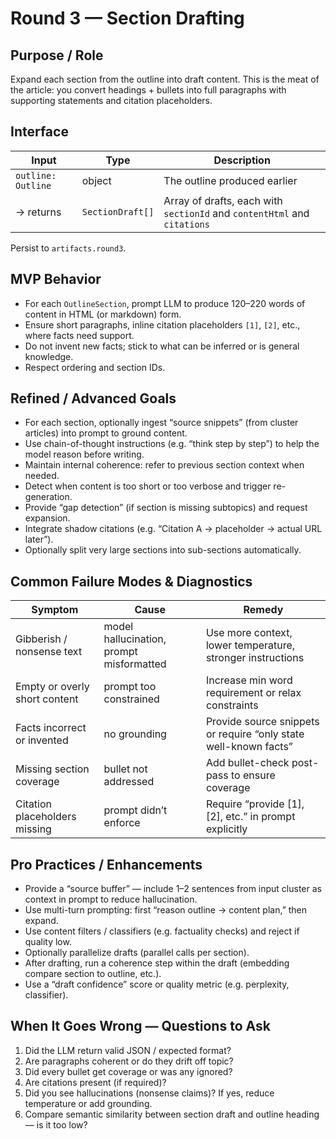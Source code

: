 # Round 3 — Section Drafting

## Purpose / Role  
Expand each section from the outline into draft content. This is the meat of the article: you convert headings + bullets into full paragraphs with supporting statements and citation placeholders.

## Interface  

| Input | Type | Description |
|---|---|---|
| `outline: Outline` | object | The outline produced earlier |
| → returns | `SectionDraft[]` | Array of drafts, each with `sectionId` and `contentHtml` and `citations` |

Persist to `artifacts.round3`.

## MVP Behavior  

- For each `OutlineSection`, prompt LLM to produce 120–220 words of content in HTML (or markdown) form.  
- Ensure short paragraphs, inline citation placeholders `[1]`, `[2]`, etc., where facts need support.  
- Do not invent new facts; stick to what can be inferred or is general knowledge.  
- Respect ordering and section IDs.

## Refined / Advanced Goals  

- For each section, optionally ingest “source snippets” (from cluster articles) into prompt to ground content.  
- Use chain-of-thought instructions (e.g. “think step by step”) to help the model reason before writing.  
- Maintain internal coherence: refer to previous section context when needed.  
- Detect when content is too short or too verbose and trigger re-generation.  
- Provide “gap detection” (if section is missing subtopics) and request expansion.  
- Integrate shadow citations (e.g. “Citation A → placeholder → actual URL later”).  
- Optionally split very large sections into sub-sections automatically.

## Common Failure Modes & Diagnostics  

| Symptom | Cause | Remedy |
|---|---|---|
| Gibberish / nonsense text | model hallucination, prompt misformatted | Use more context, lower temperature, stronger instructions |
| Empty or overly short content | prompt too constrained | Increase min word requirement or relax constraints |
| Facts incorrect or invented | no grounding | Provide source snippets or require “only state well-known facts” |
| Missing section coverage | bullet not addressed | Add bullet-check post-pass to ensure coverage |
| Citation placeholders missing | prompt didn’t enforce | Require “provide [1], [2], etc.” in prompt explicitly |

## Pro Practices / Enhancements  

- Provide a “source buffer” — include 1–2 sentences from input cluster as context in prompt to reduce hallucination.  
- Use multi-turn prompting: first “reason outline → content plan,” then expand.  
- Use content filters / classifiers (e.g. factuality checks) and reject if quality low.  
- Optionally parallelize drafts (parallel calls per section).  
- After drafting, run a coherence step within the draft (embedding compare section to outline, etc.).  
- Use a “draft confidence” score or quality metric (e.g. perplexity, classifier).

## When It Goes Wrong — Questions to Ask  
1. Did the LLM return valid JSON / expected format?  
2. Are paragraphs coherent or do they drift off topic?  
3. Did every bullet get coverage or was any ignored?  
4. Are citations present (if required)?  
5. Did you see hallucinations (nonsense claims)? If yes, reduce temperature or add grounding.  
6. Compare semantic similarity between section draft and outline heading — is it too low?  
